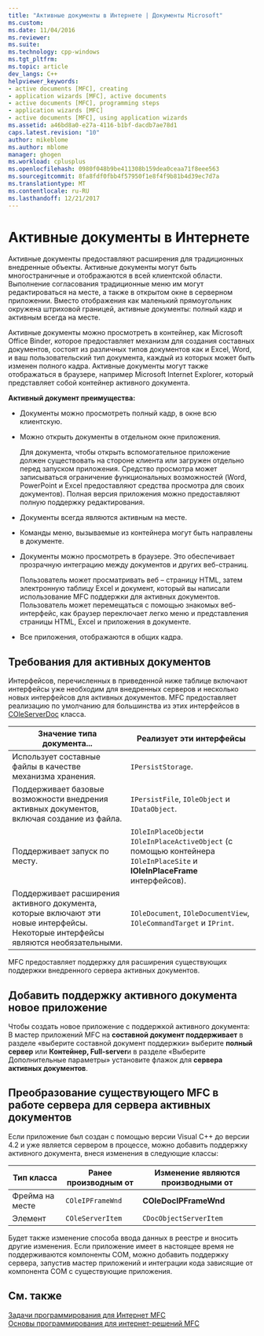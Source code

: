 ```yaml
---
title: "Активные документы в Интернете | Документы Microsoft"
ms.custom: 
ms.date: 11/04/2016
ms.reviewer: 
ms.suite: 
ms.technology: cpp-windows
ms.tgt_pltfrm: 
ms.topic: article
dev_langs: C++
helpviewer_keywords:
- active documents [MFC], creating
- application wizards [MFC], active documents
- active documents [MFC], programming steps
- application wizards [MFC]
- active documents [MFC], using application wizards
ms.assetid: a46bd8a0-e27a-4116-b1bf-dacdb7ae78d1
caps.latest.revision: "10"
author: mikeblome
ms.author: mblome
manager: ghogen
ms.workload: cplusplus
ms.openlocfilehash: 0980f048b9be411308b159dea0ceaa71f8eee563
ms.sourcegitcommit: 8fa8fdf0fbb4f57950f1e8f4f9b81b4d39ec7d7a
ms.translationtype: MT
ms.contentlocale: ru-RU
ms.lasthandoff: 12/21/2017
---
```

# <a name="active-documents-on-the-internet"></a>Активные документы в Интернете
Активные документы предоставляют расширения для традиционных внедренные объекты. Активные документы могут быть многостраничные и отображаются в всей клиентской области. Выполнение согласования традиционные меню им могут редактироваться на месте, а также в открытом окне в серверном приложении. Вместо отображения как маленький прямоугольник окружена штриховой границей, активные документы: полный кадр и активным всегда на месте.  
  
 Активные документы можно просмотреть в контейнер, как Microsoft Office Binder, которое предоставляет механизм для создания составных документов, состоят из различных типов документов как и Excel, Word, и ваш пользовательский тип документа, каждый из которых может быть изменен полного кадра. Активные документы могут также отображаться в браузере, например Microsoft Internet Explorer, который представляет собой контейнер активного документа.  
  
 **Активный документ преимущества:**  
  
-   Документы можно просмотреть полный кадр, в окне всю клиентскую.  
  
-   Можно открыть документы в отдельном окне приложения.  
  
     Для документа, чтобы открыть вспомогательное приложение должен существовать на стороне клиента или загружен отдельно перед запуском приложения. Средство просмотра может записываться ограничение функциональных возможностей (Word, PowerPoint и Excel предоставляют средства просмотра для своих документов). Полная версия приложения можно предоставляют полную поддержку редактирования.  
  
-   Документы всегда являются активным на месте.  
  
-   Команды меню, вызываемые из контейнера могут быть направлены в документе.  
  
-   Документы можно просмотреть в браузере. Это обеспечивает прозрачную интеграцию между документов и других веб-страниц.  
  
     Пользователь может просматривать веб – страницу HTML, затем электронную таблицу Excel и документ, который вы написали использование MFC поддержки для активных документов. Пользователь может перемещаться с помощью знакомых веб-интерфейс, как браузер переключает легко меню и представления страницы HTML, Excel и приложения в документе.  
  
-   Все приложения, отображаются в общих кадра.  
  
## <a name="requirements-for-active-documents"></a>Требования для активных документов  
 Интерфейсов, перечисленных в приведенной ниже таблице включают интерфейсы уже необходим для внедренных серверов и несколько новых интерфейсов для активных документов. MFC предоставляет реализацию по умолчанию для большинства из этих интерфейсов в [COleServerDoc](../mfc/reference/coleserverdoc-class.md) класса.  
  
|Значение типа документа...|Реализует эти интерфейсы|  
|-------------------------|---------------------------------|  
|Использует составные файлы в качестве механизма хранения.|`IPersistStorage`.|  
|Поддерживает базовые возможности внедрения активных документов, включая создание из файла.|`IPersistFile`, `IOleObject` и `IDataObject`.|  
|Поддерживает запуск по месту.|`IOleInPlaceObject`и `IOleInPlaceActiveObject` (с помощью контейнера `IOleInPlaceSite` и **IOleInPlaceFrame** интерфейсов).|  
|Поддерживает расширения активного документа, которые включают эти новые интерфейсы. Некоторые интерфейсы являются необязательными.|`IOleDocument`, `IOleDocumentView`, `IOleCommandTarget` и `IPrint`.|  
  
 MFC предоставляет поддержку для расширения существующих поддержки внедренного сервера активных документов.  
  
## <a name="add-active-document-support-to-a-new-application"></a>Добавить поддержку активного документа новое приложение  
 Чтобы создать новое приложение с поддержкой активного документа: В мастер приложений MFC на **составной документ поддерживает** в разделе «выберите составной документ поддержки» выберите **полный сервер** или  **Контейнер, Full-server**и в разделе «Выберите Дополнительные параметры» установите флажок для **сервера активных документов**.  
  
##  <a name="_core_convert_an_existing_mfc_in.2d.process_server_to_an_activex_document_server"></a>Преобразование существующего MFC в работе сервера для сервера активных документов  
 Если приложение был создан с помощью версии Visual C++ до версии 4.2 и уже является сервером в процессе, можно добавить поддержку активного документа, внеся изменения в следующие классы:  
  
|Тип класса|Ранее производным от|Изменение являются производными от|  
|----------------|---------------------------|---------------------------|  
|Фрейма на месте|`COleIPFrameWnd`|**COleDocIPFrameWnd**|  
|Элемент|`COleServerItem`|`CDocObjectServerItem`|  
  
 Будет также изменение способа ввода данных в реестре и вносить другие изменения. Если приложение имеет в настоящее время не поддерживаются компоненты COM, можно добавить поддержку сервера, запустив мастер приложений и интеграции кода зависящие от компонента COM с существующие приложения.  
  
## <a name="see-also"></a>См. также  
 [Задачи программирования для Интернет MFC](../mfc/mfc-internet-programming-tasks.md)   
 [Основы программирования для интернет-решений MFC](../mfc/mfc-internet-programming-basics.md)


